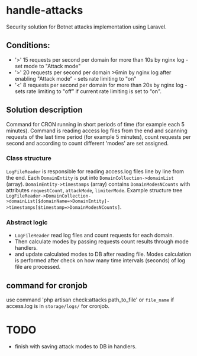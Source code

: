 # handle-attacks

Security solution for Botnet attacks implementation using Laravel.

## Conditions:

* '>' 15 requests per second per domain for more than 10s by nginx log - set mode to "Attack mode"
* '>' 20 requests per second per domain >6min by nginx log after enabling "Attack mode” - sets rate limiting to "on"
* '<' 8 requests per second per domain for more than 20s by nginx log - sets rate limiting to "off” if current rate limiting is set to “on".

## Solution description

Command for CRON running in short periods of time (for example each 5 minutes). Command is reading access log files from the end and scanning requests of the last time period (for example 5 minutes), count requests per second and according to count different 'modes' are set assigned.

### Class structure

`LogFileReader` is responsible for reading access.log files line by line from the end. Each `DomainEntity` is put into `DomainCollection->domainList` (array). `DomainEntity->timestamps` (array) contains `DomainModesNCounts` with attributes `requestCount`, `attackMode`, `limiterMode`.
Example structure tree `LogFileReader->DomainCollection->domainList[$domainName=>DomainEntity]->timestamps[$timestamp=>DomainModesNCounts]`.

### Abstract logic

* `LogFileReader` read log files and count requests for each domain.
* Then calculate modes by passing requests count results through mode handlers.
* and update calculated modes to DB after reading file.
Modes calculation is performed after check on how many time intervals (seconds) of log file are processed.

## command for cronjob
use command 'php artisan check:attacks path_to_file' or `file_name` if access.log is in `storage/logs/` for cronjob.

# TODO
* finish with saving attack modes to DB in handlers.